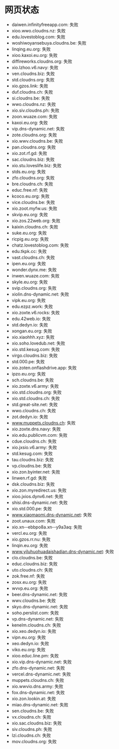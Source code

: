 # 网页状态
- daiwen.infinityfreeapp.com: 失败
- xioo.wwo.cloudns.nz: 失败
- edu.lovestoblog.com: 失败
- woshiwoyansebuya.cloudns.be: 失败
- linqing.eu.org: 失败
- xioo.kaxoi.eu.org: 失败
- diffireworks.cloudns.org: 失败
- xio.lzhoo.v6.navy: 失败
- ven.cloudns.biz: 失败
- std.cloudns.org: 失败
- xio.gzos.link: 失败
- duf.cloudns.ch: 失败
- si.cloudns.be: 失败
- wwo.cloudns.nz: 失败
- xio.siv.cloudns.ph: 失败
- zoon.wuaze.com: 失败
- kaxoi.eu.org: 失败
- vip.dns-dynamic.net: 失败
- zote.cloudns.org: 失败
- xio.wwv.cloudns.be: 失败
- pan.cloudns.org: 失败
- xio.zot.rf.gd: 失败
- sac.cloudns.biz: 失败
- xio.stu.loveslife.biz: 失败
- stds.eu.org: 失败
- zfo.cloudns.org: 失败
- bre.cloudns.ch: 失败
- educ.free.nf: 失败
- kcoco.eu.org: 失败
- vice.cloudns.be: 失败
- xio.zoot.myfw.us: 失败
- skvip.eu.org: 失败
- xio.zos.22web.org: 失败
- kaixin.cloudns.ch: 失败
- suke.eu.org: 失败
- ricpig.eu.org: 失败
- chatz.lovestoblog.com: 失败
- edu.tkpk.cc: 失败
- vast.cloudns.ch: 失败
- ipen.eu.org: 失败
- wonder.dynx.me: 失败
- inwen.wuaze.com: 失败
- skyle.eu.org: 失败
- svip.cloudns.org: 失败
- xiolin.dns-dynamic.net: 失败
- vipk.eu.org: 失败
- edu.ezpz.work: 失败
- xio.zoxte.v6.rocks: 失败
- edu.42web.io: 失败
- std.dedyn.io: 失败
- xongan.eu.org: 失败
- xio.xiaohhh.xyz: 失败
- xio.soho.lovedub.net: 失败
- xio.std.kesug.com: 失败
- virgo.cloudns.biz: 失败
- std.000.pe: 失败
- xio.zoten.onflashdrive.app: 失败
- ipzo.eu.org: 失败
- sch.cloudns.be: 失败
- xio.zoxte.v6.army: 失败
- xio.std.cloudns.org: 失败
- xio.std.cloudns.ch: 失败
- std.great-site.net: 失败
- wwo.cloudns.ch: 失败
- zot.dedyn.io: 失败
- www.muppets.cloudns.ch: 失败
- xio.zoxte.dns.navy: 失败
- xio.edu.publicvm.com: 失败
- cdue.cloudns.ch: 失败
- xio.jxsio.v6.army: 失败
- std.kesug.com: 失败
- tau.cloudns.biz: 失败
- vp.cloudns.be: 失败
- xio.zon.byinter.net: 失败
- linwen.rf.gd: 失败
- dsk.cloudns.biz: 失败
- xio.zon.myredirect.us: 失败
- xioo.jxios.dynv6.net: 失败
- shisi.dns-dynamic.net: 失败
- xio.std.000.pe: 失败
- www.xiaomaomi.dns-dynamic.net: 失败
- zoot.unaux.com: 失败
- xio.xn--ebbpo8a.xn--y9a3aq: 失败
- vercl.eu.org: 失败
- xio.gzos.rr.nu: 失败
- linqin.eu.org: 失败
- www.yiluhuohuadaishadian.dns-dynamic.net: 失败
- clo.cloudns.be: 失败
- educ.cloudns.biz: 失败
- uto.cloudns.ch: 失败
- zok.free.nf: 失败
- zosx.eu.org: 失败
- wvvp.eu.org: 失败
- beer.dns-dynamic.net: 失败
- wwv.cloudns.be: 失败
- skyo.dns-dynamic.net: 失败
- soho.perslist.com: 失败
- vp.dns-dynamic.net: 失败
- kenelm.cloudns.ch: 失败
- xio.xeo.dedyn.io: 失败
- vipn.eu.org: 失败
- xeo.dedyn.io: 失败
- viko.eu.org: 失败
- xioo.educ.line.pm: 失败
- xio.vip.dns-dynamic.net: 失败
- zfo.dns-dynamic.net: 失败
- vercel.dns-dynamic.net: 失败
- muppets.cloudns.ch: 失败
- xio.wwvio.dns.army: 失败
- fox.dns-dynamic.net: 失败
- xio.zon.lookin.at: 失败
- miao.dns-dynamic.net: 失败
- sen.cloudns.be: 失败
- vx.cloudns.ch: 失败
- xio.sac.cloudns.biz: 失败
- siv.cloudns.ph: 失败
- lzi.cloudns.ch: 失败
- mov.cloudns.org: 失败
